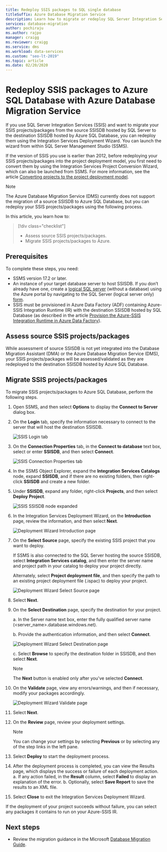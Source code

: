```yaml
---
title: Redeploy SSIS packages to SQL single database
titleSuffix: Azure Database Migration Service
description: Learn how to migrate or redeploy SQL Server Integration Services packages and projects to Azure SQL Database single database using the Azure Database Migration Service and Data Migration Assistant.
services: database-migration
author: pochiraju
ms.author: rajpo
manager: craigg
ms.reviewer: craigg
ms.service: dms
ms.workload: data-services
ms.custom: "seo-lt-2019"
ms.topic: article
ms.date: 02/20/2020
---
```


# Redeploy SSIS packages to Azure SQL Database with Azure Database Migration Service

If you use SQL Server Integration Services (SSIS) and want to migrate your SSIS projects/packages from the source SSISDB hosted by SQL Server to the destination SSISDB hosted by Azure SQL Database, you can redeploy them using the Integration Services Deployment Wizard. You can launch the wizard from within SQL Server Management Studio (SSMS).

If the version of SSIS you use is earlier than 2012, before redeploying your SSIS projects/packages into the project deployment model, you first need to convert them by using the Integration Services Project Conversion Wizard, which can also be launched from SSMS. For more information, see the article [Converting projects to the project deployment model](https://docs.microsoft.com/sql/integration-services/packages/deploy-integration-services-ssis-projects-and-packages?view=sql-server-2017#convert).

> [!NOTE]
> The Azure Database Migration Service (DMS) currently does not support the migration of a source SSISDB to Azure SQL Database, but you can redeploy your SSIS projects/packages using the following process.

In this article, you learn how to:
> [!div class="checklist"]
>
> * Assess source SSIS projects/packages.
> * Migrate SSIS projects/packages to Azure.

## Prerequisites

To complete these steps, you need:

* SSMS version 17.2 or later.
* An instance of your target database server to host SSISDB. If you don’t already have one, create a [logical SQL server](../azure-sql/database/logical-servers.md) (without a database) using the Azure portal by navigating to the SQL Server (logical server only) [form](https://ms.portal.azure.com/#create/Microsoft.SQLServer).
* SSIS must be provisioned in Azure Data Factory (ADF) containing Azure-SSIS Integration Runtime (IR) with the destination SSISDB hosted by SQL Database (as described in the article [Provision the Azure-SSIS Integration Runtime in Azure Data Factory](https://docs.microsoft.com/azure/data-factory/tutorial-deploy-ssis-packages-azure)).

## Assess source SSIS projects/packages

While assessment of source SSISDB is not yet integrated into the Database Migration Assistant (DMA) or the Azure Database Migration Service (DMS), your SSIS projects/packages will be assessed/validated as they are redeployed to the destination SSISDB hosted by Azure SQL Database.

## Migrate SSIS projects/packages

To migrate SSIS projects/packages to Azure SQL Database, perform the following steps.

1. Open SSMS, and then select **Options** to display the **Connect to Server** dialog box.

2. On the **Login** tab, specify the information necessary to connect to the server that will host the destination SSISDB.

    ![SSIS Login tab](media/how-to-migrate-ssis-packages/dms-ssis-login-tab.png)

3. On the **Connection Properties** tab, in the **Connect to database** text box, select or enter **SSISDB**, and then select **Connect**.

    ![SSIS Connection Properties tab](media/how-to-migrate-ssis-packages/dms-ssis-conncetion-properties-tab.png)

4. In the SSMS Object Explorer, expand the **Integration Services Catalogs** node, expand **SSISDB**, and if there are no existing folders, then right-click **SSISDB** and create a new folder.

5. Under **SSISDB**, expand any folder, right-click **Projects**, and then select **Deploy Project**.

    ![SSIS SSISDB node expanded](media/how-to-migrate-ssis-packages/dms-ssis-ssisdb-node-expanded.png)

6. In the Integration Services Deployment Wizard, on the **Introduction** page, review the information, and then select **Next**.

    ![Deployment Wizard Introduction page](media/how-to-migrate-ssis-packages/dms-deployment-wizard-introduction-page.png)

7. On the **Select Source** page, specify the existing SSIS project that you want to deploy.

    If SSMS is also connected to the SQL Server hosting the source SSISDB, select **Integration Services catalog**, and then enter the server name and project path in your catalog to deploy your project directly.

    Alternately, select **Project deployment file**, and then specify the path to an existing project deployment file (.ispac) to deploy your project.

    ![Deployment Wizard Select Source page](media/how-to-migrate-ssis-packages/dms-deployment-wizard-select-source-page.png)
 
8. Select **Next**.
9. On the **Select Destination** page, specify the destination for your project.

    a. In the Server name text box, enter the fully qualified server name (<server_name>.database.windows.net).

    b. Provide the authentication information, and then select **Connect**.

    ![Deployment Wizard Select Destination page](media/how-to-migrate-ssis-packages/dms-deployment-wizard-select-destination-page.png)

    c. Select **Browse** to specify the destination folder in SSISDB, and then select **Next**.

    > [!NOTE]
    > The **Next** button is enabled only after you've selected **Connect**.

10. On the **Validate** page, view any errors/warnings, and then if necessary, modify your packages accordingly.

    ![Deployment Wizard Validate page](media/how-to-migrate-ssis-packages/dms-deployment-wizard-validate-page.png)

11. Select **Next**.

12. On the **Review** page, review your deployment settings.

    > [!NOTE]
    > You can change your settings by selecting **Previous** or by selecting any of the step links in the left pane.

13. Select **Deploy** to start the deployment process.

14. After the deployment process is completed, you can view the Results page, which displays the success or failure of each deployment action.
    a. If any action failed, in the **Result** column, select **Failed** to display an explanation of the error.
    b. Optionally, select **Save Report** to save the results to an XML file.

15. Select **Close** to exit the Integration Services Deployment Wizard.

If the deployment of your project succeeds without failure, you can select any packages it contains to run on your Azure-SSIS IR.

## Next steps

* Review the migration guidance in the Microsoft [Database Migration Guide](https://datamigration.microsoft.com/).
